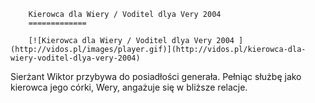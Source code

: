 
        Kierowca dla Wiery / Voditel dlya Very 2004 
        =============
        
        [![Kierowca dla Wiery / Voditel dlya Very 2004 ](http://vidos.pl/images/player.gif)](http://vidos.pl/kierowca-dla-wiery-voditel-dlya-very-2004)
        
        
 Sierżant Wiktor przybywa do posiadłości generała. Pełniąc służbę jako kierowca jego córki, Wery, angażuje się w bliższe relacje.
    